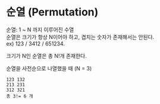 # 순열 (Permutation)
순열: 1 ~ N 까지 이루어진 수열  
순열은 크기가 항상 N이어야 하고, 겹치는 숫자가 존재해서는 안된다.  
ex) 123 / 3412 / 651234. 

크기가 N인 순열은 총 N!개 존재한다.

순열을 사전순으로 나열했을 때 (N = 3)
```
123 132 
213 231
312 321
총 3!= 6 개
```
